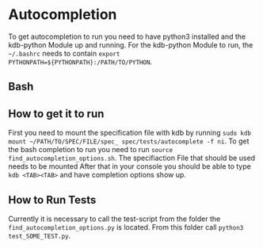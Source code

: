 # Autocompletion

To get autocompletion to run you need to have python3 installed and the kdb-python Module up and running.
For the kdb-python Module to run, the `~/.bashrc` needs to contain `export PYTHONPATH=${PYTHONPATH}:/PATH/TO/PYTHON`.

## Bash

## How to get it to run

First you need to mount the specification file with kdb by running `sudo kdb mount ~/PATH/TO/SPEC/FILE/spec_ spec/tests/autocomplete -f ni`.
To get the bash completion to run you need to run `source find_autocompletion_options.sh`. The specifiaction File that should be used needs to be mounted
After that in your console you should be able to type `kdb <TAB><TAB>` and have completion options show up.

## How to Run Tests

Currently it is necessary to call the test-script from the folder the `find_autocompletion_options.py` is located.
From this folder call `python3 test_SOME_TEST.py`.
